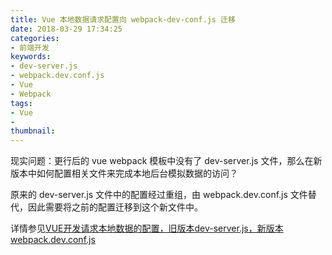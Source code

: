 ```yaml
---
title: Vue 本地数据请求配置向 webpack-dev-conf.js 迁移
date: 2018-03-29 17:34:25
categories:
- 前端开发
keywords:
- dev-server.js
- webpack.dev.conf.js
- Vue
- Webpack
tags:
- Vue
-
thumbnail:
---
```


现实问题：更行后的 vue webpack 模板中没有了 dev-server.js 文件，那么在新版本中如何配置相关文件来完成本地后台模拟数据的访问？

原来的 dev-server.js 文件中的配置经过重组，由 webpack.dev.conf.js 文件替代，因此需要将之前的配置迁移到这个新文件中。

详情参见[VUE开发请求本地数据的配置，旧版本dev-server.js，新版本webpack.dev.conf.js](https://www.xiuyuan.info/?p=230)
